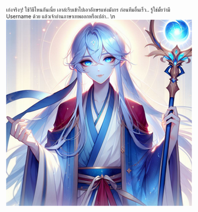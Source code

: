 เก่งจริงๆ! ใช้วิธีไหนกันเนี่ย เอาล่ะรีบเข้าไปเอาอักษรแห่งมังกร ก่อนทีมอื่นเร็ว.. รู้ใช่มั้ยว่ามี Username ด้วย แล้วเจ้าอ่านภาษาเทพออกหรือเปล่า.. \n ![Bills](../../../../../../../../../assets/images/g1.png)
